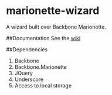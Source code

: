 # marionette-wizard
A wizard built over Backbone Marionette.

##Documentation
See the [wiki](#https://github.com/cloudmunch/marionette-wizard/wiki)

##Dependencies
1. Backbone
2. Backbone.Marionette
3. JQuery
4. Underscore
5. Access to local storage


